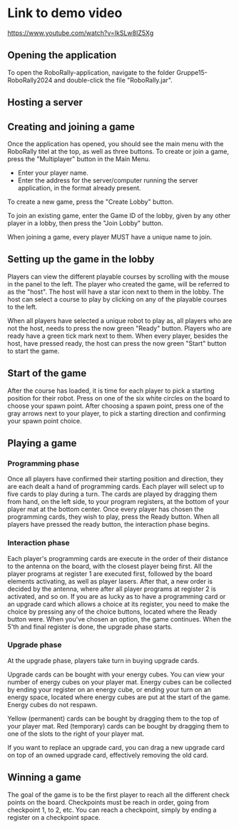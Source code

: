 # Link to demo video
https://www.youtube.com/watch?v=IkSLw8IZ5Xg

## Opening the application
To open the RoboRally-application, navigate to the folder Gruppe15-RoboRally2024 and double-click the file
"RoboRally.jar".

## Hosting a server


## Creating and joining a game
Once the application has opened, you should see the main menu with the RoboRally titel at the top, as well as three buttons.
To create or join a game, press the "Multiplayer" button in the Main Menu.
 * Enter your player name.
 * Enter the address for the server/computer running the server application, in the format already present.

To create a new game, press the "Create Lobby" button.

To join an existing game, enter the Game ID of the lobby, given by any other player in a lobby, then press the "Join Lobby" button.

When joining a game, every player MUST have a unique name to join.

## Setting up the game in the lobby
Players can view the different playable courses by scrolling with the mouse in the panel to the left.
The player who created the game, will be referred to as the "host".
The host will have a star icon next to them in the lobby. 
The host can select a course to play by clicking on any of the playable courses to the left.

When all players have selected a unique robot to play as, all players who are not the host, needs to press the now green "Ready" button.
Players who are ready have a green tick mark next to them.
When every player, besides the host, have pressed ready, the host can press the now green "Start" button to start the game.

## Start of the game
After the course has loaded, it is time for each player to pick a starting position for their robot.
Press on one of the six white circles on the board to choose your spawn point.
After choosing a spawn point, press one of the gray arrows next to your player, to pick a starting direction and
confirming your spawn point choice.

## Playing a game
### Programming phase
Once all players have confirmed their starting position and direction, they are each dealt a hand of programming cards.
Each player will select up to five cards to play during a turn. The cards are played by dragging them from hand, on the
left side, to your program registers, at the bottom of your player mat at the bottom center. Once every player has
chosen the programming cards, they wish to play, press the Ready button. When all players have pressed the ready button,
the interaction phase begins.

### Interaction phase
Each player's programming cards are execute in the order of their distance to the antenna on the board, with the closest
player being first. All the player programs at register 1 are executed first, followed by the board elements activating,
as well as player lasers. After that, a new order is decided by the antenna, where after all player programs at register
2 is activated, and so on.
If you are as lucky as to have a programming card or an upgrade card which allows a choice at its register, you need to
make the choice by pressing any of the choice buttons, located where the Ready button were. When you've chosen an
option, the game continues.
When the 5'th and final register is done, the upgrade phase starts.

### Upgrade phase
At the upgrade phase, players take turn in buying upgrade cards.

Upgrade cards can be bought with your energy cubes. You can view your number of energy cubes on your player mat. Energy
cubes can be collected by ending your register on an energy cube, or ending your turn on an energy space, located where
energy cubes are put at the start of the game.
Energy cubes do not respawn.

Yellow (permanent) cards can be bought by dragging them
to the top of your player mat.
Red (temporary) cards can be bought by dragging them to one of the slots to the right of your player mat.

If you want to replace an upgrade card, you can drag a new upgrade card on top of an owned upgrade card, effectively
removing the old card.

## Winning a game
The goal of the game is to be the first player to reach all the different check points on the board. Checkpoints must be
reach in order, going from checkpoint 1, to 2, etc. You can reach a checkpoint, simply by ending a register on a
checkpoint space.
